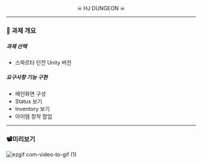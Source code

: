 

<div align="center">
  ☠ HJ DUNGEON ☠
</div>

-----
### 📜 과제 개요


##### 과제 선택
- 스파르타 던전 Unity 버전

##### 요구사항 기능 구현
- 메인화면 구성
- Status 보기
- Inventory 보기
- 아이템 장착 팝업
-----
### 📽미리보기
![ezgif com-video-to-gif (1)](https://github.com/szlovelee/HJ_Dungeon/assets/77392694/7bb3490e-8347-476e-854b-40565ced5d04)

